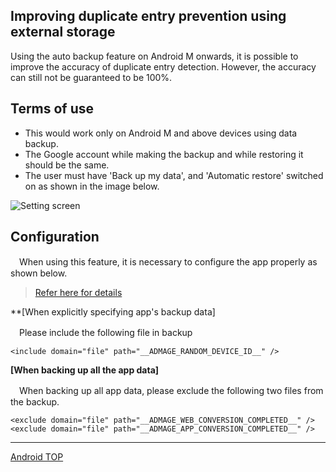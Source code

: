 ## Improving duplicate entry prevention using external storage

Using the auto backup feature on Android M onwards, it is possible to improve the accuracy of duplicate entry detection. However, the accuracy can still not be guaranteed to be 100%.

## Terms of use

* This would work only on Android M and above devices using data backup.
* The Google account while making the backup and while restoring it should be the same.
* The user must have 'Back up my data', and 'Automatic restore' switched on as shown in the image below.

![Setting screen](./img01.png)

## Configuration

　When using this feature, it is necessary to configure the app properly as shown below.

> [Refer here for details](https://developer.android.com/training/backup/autosyncapi.html)

**[When explicitly specifying app's backup data]

　Please include the following file in backup

```
<include domain="file" path="__ADMAGE_RANDOM_DEVICE_ID__" />
```

**[When backing up all the app data]**

　When backing up all app data, please exclude the following two files from the backup.

```
<exclude domain="file" path="__ADMAGE_WEB_CONVERSION_COMPLETED__" />
<exclude domain="file" path="__ADMAGE_APP_CONVERSION_COMPLETED__" />
```

---
[Android TOP](/lang/en/doc/integration/android/README.md)
